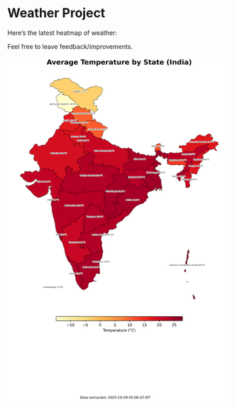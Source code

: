 # Weather Project

Here’s the latest heatmap of weather:

Feel free to leave feedback/improvements.

![India Heatmap](docs/assets/india_heatmap.png?v=01521C)
